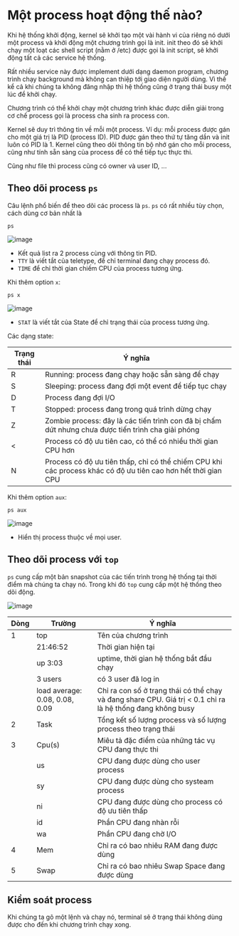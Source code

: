 # Một process hoạt động thế nào?
Khi hệ thống khởi động, kernel sẽ khởi tạo một vài hành vi của riêng nó dưới một process và khởi động một chương trình gọi là init. init theo đó sẽ khởi chạy một loạt các shell script (nằm ở /etc) được gọi là init script, sẽ khởi động tất cả các service hệ thống.

Rất nhiều service này được implement dưới dạng daemon program, chương trình chạy background mà không can thiệp tới giao diện người dùng. Vì thế kể cả khi chúng ta không đăng nhập thì hệ thống cũng ở trạng thái busy một lúc để khởi chạy.

Chương trình có thể khởi chạy một chương trình khác được diễn giải trong cơ chế process gọi là process cha sinh ra process con.

Kernel sẽ duy trì thông tin về mỗi một process. Ví dụ: mỗi process được gán cho một giá trị là PID (process ID). PID được gán theo thứ tự tăng dần và init luôn có PID là 1. Kernel cũng theo dõi thông tin bộ nhớ gán cho mỗi process, cũng như tính sẵn sàng của process để có thể tiếp tục thực thi.

Cũng như file thì process cũng có owner và user ID, ...

## Theo dõi process `ps`

Câu lệnh phổ biến để theo dõi các process là `ps`. `ps` có rất nhiều tùy chọn, cách dùng cơ bản nhất là 
```
ps
```

![image](https://user-images.githubusercontent.com/111716161/189034149-86ac2283-41a9-4135-91c6-d90138f74cd0.png)

- Kết quả list ra 2 process cùng với thông tin PID.
- `TTY` là viết tắt của teletype, để chỉ terminal đang chạy process đó. 
- `TIME` để chỉ thời gian chiếm CPU của process tương ứng.

Khi thêm option `x`: 
```
ps x
```
![image](https://user-images.githubusercontent.com/111716161/189034449-f3052ce2-d2d9-4a1c-9b63-ecd1c08550bf.png)

- `STAT` là viết tắt của State để chỉ trạng thái của process tương ứng.

Các dạng state: 

| Trạng thái | Ý nghĩa | 
|------------|---------|
| R |Running: process đang chạy hoặc sẵn sàng để chạy|
| S | Sleeping: process đang đợi một event để tiếp tục chạy |
| D | Process đang đợi I/O |
| T | Stopped: process đang trong quá trình dừng chạy |
| Z | Zombie process: đây là các tiến trình con đã bị chấm dứt nhưng chưa được tiến trình cha giải phóng |
| < | Process có độ ưu tiên cao, có thể có nhiều thời gian CPU hơn |
| N | Process có độ ưu tiên thấp, chỉ có thể chiếm CPU khi các process khác có độ ưu tiên cao hơn hết thời gian CPU |

Khi thêm option `aux`:

```
ps aux
```

![image](https://user-images.githubusercontent.com/111716161/189035106-e81ebb88-51ef-445e-ae9a-b2bc410cd39e.png)

- Hiển thị process thuộc về mọi user.

## Theo dõi process với `top`

`ps` cung cấp một bản snapshot của các tiến trình trong hệ thống tại thời điểm mà chúng ta chạy nó. Trong khi đó `top` cung cấp một hệ thống theo dõi động. 

![image](https://user-images.githubusercontent.com/111716161/189036528-33cff8b4-67ff-4858-b359-ae8844744ca8.png)

| Dòng | Trường | Ý nghĩa |
|----|----|---|
| 1 | top | Tên của chương trình |
| | 21:46:52| Thời gian hiện tại |
| | up 3:03 | uptime, thời gian hệ thống bắt đầu chạy |
| | 3 users | có 3 user đã log in |
| | load average: 0.08, 0.08, 0.09 | Chỉ ra con số ở trạng thái có thể chạy và đang share CPU. Giá trị < 0.1 chỉ ra là hệ thống đang không busy |
| 2 | Task | Tổng kết số lượng process và số lượng process theo trạng thái |
| 3 | Cpu(s) | Miêu tả đặc điểm của những tác vụ CPU đang thực thi |
| | us | CPU đang được dùng cho user process |
| | sy | CPU đang được dùng cho systeam process |
| | ni | CPU đang được dùng cho process có độ ưu tiên thấp |
| | id | Phần CPU đang nhàn rỗi | 
| | wa | Phần CPU đang chờ I/O |
| 4 | Mem | Chỉ ra có bao nhiêu RAM đang được dùng |
| 5 | Swap | Chỉ ra có bao nhiêu Swap Space đang được dùng |

## Kiểm soát process

Khi chúng ta gõ một lệnh và chạy nó, terminal sẽ ở trạng thái không dùng được cho đến khi chương trình chạy xong. 
